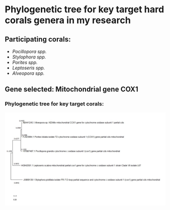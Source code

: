 ﻿# **Phylogenetic tree for key target hard corals genera in my research** 

## Participating corals: 

- *Pocillopora spp.*
- *Stylophora spp.*
- *Porites spp.*
- *Leptoseris spp.*
- *Alveopora spp.* 

## Gene selected: Mitochondrial gene COX1

### Phylogenetic tree for key target corals: 

![Figure 1 Phylogenetic tree](Corals_tree.jpeg)












